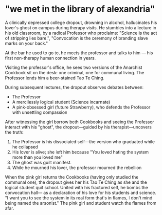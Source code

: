 # "we met in the library of alexandria"

A clinically depressed college dropout, drowning in alcohol, hallucinates his lover's ghost on campus during therapy visits. He stumbles into a lecture in his old classroom, by a radical Professor who proclaims: "Science is the act of stripping lies bare.", "Convocation is the ceremony of branding slave marks on your back."

At the bar he used to go to, he meets the professor and talks to him — his first non-therapy human connection in years.

Visiting the professor's office, he sees two versions of the Anarchist Cookbook sit on the desk: one criminal, one for communal living. The Professor lends him a beer-stained Tao Te Ching.

During subsequent lectures, the dropout observes debates between:

- The Professor
- A mercilessly logical student (Science incarnate)
- A pink-obsessed girl (future Strawberry), who defends the Professor with unsettling compassion

After witnessing the girl borrow both Cookbooks and seeing the Professor interact with his "ghost", the dropout—guided by his therapist—uncovers the truth:

1. The Professor is his dissociated self—the version who graduated while he collapsed
2. His lover is alive; she left him because "You loved hating the system more than you loved me"
3. The ghost was guilt manifest.
4. While he mourned his lover, the professor mourned the rebellion

When the pink girl returns the Cookbooks (having only studied the communal one), the dropout gives her his Tao Te Ching as she and the logical student quit school. United with his fractured self, he bombs the convocation hall— as a declaration of his love for his students and science. "I want you to see the system in its real form that's in flames, I don't mind being named the arsonist." The pink girl and student watch the flames from afar.

